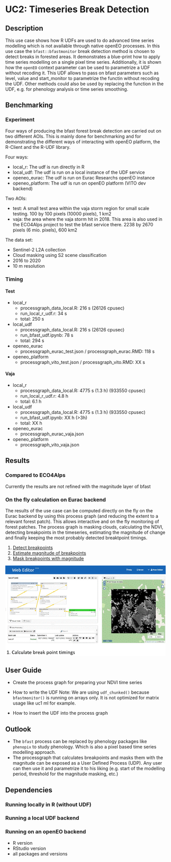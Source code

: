 # UC2: Timeseries Break Detection

## Description
This use case shows how R UDFs are used to do advanced time series modelling which is not available through native openEO processes. 
In this use case the `bfast::bfastmonitor` break detection method is chosen to detect breaks in forested areas. 
It demonstrates a blue-print how to apply time series modelling on  a single pixel time series. 
Additionally, it is shown how the `openEO` context parameter can be used to
parametrize a UDF without recoding it. This UDF allows to pass on bfast parameters
such as level, value and start_monitor to parametrize the functin without recoding the UDF.
Other methods could also be used by replacing the function in the UDF, e.g. for phenology analysis 
or time series smoothing.

## Benchmarking
### Experiment
Four ways of producing the bfast forest break detection are carried out on two different AOIs. This is mainly done for benchmarking and for demonstrating the different ways of interacting with openEO platform, the R-Client and the R-UDF library. 

Four ways:
* local_r: The udf is run directly in R
* local_udf: The udf is run on a local instance of the UDF service
* openeo_eurac: The udf is run on Eurac Researchs openEO instance
* openeo_platform: The udf is run on openEO platform (VITO dev backend) 

Two AOIs:
* test: A small test area within the vaja storm region for small scale testing. 100 by 100 pixels (10000 pixels), 1 km2
* vaja: the area where the vaja storm hit in 2018. This area is also used in the ECO4Alps project to test the bfast service there. 2238 by 2670 pixels (6 mio. pixels), 600 km2

The data set:
* Sentinel-2 L2A collection
* Cloud masking using S2 scene classification
* 2016 to 2020
* 10 m resolution

### Timing
#### Test

* local_r
  * processgraph_data_local.R: 216 s (26126 cpusec)
  * run_local_r_udf.r: 34 s
  * total: 250 s
* local_udf 
  * processgraph_data_local.R: 216 s (26126 cpusec)
  * run_bfast_udf.ipynb: 78 s
  * total: 294 s
* openeo_eurac
  * processgraph_eurac_test.json / processgraph_eurac.RMD: 118 s
* openeo_platform
  * processgraph_vito_test.json / processgraph_vito.RMD: XX s

#### Vaja

* local_r
  * processgraph_data_local.R: 4775 s (1.3 h) (933550 cpusec)
  * run_local_r_udf.r: 4.8 h
  * total: 6.1 h
* local_udf 
  * processgraph_data_local.R: 4775 s (1.3 h) (933550 cpusec)
  * run_bfast_udf.ipynb: XX h (>3h)
  * total: XX h
* openeo_eurac
  * processgraph_eurac_vaja.json 
* openeo_platform
  * processgraph_vito_vaja.json

## Results
### Compared to ECO4Alps
Currently the results are not refined with the magnitude layer of bfast


### On the fly calculation on Eurac backend
The results of the use case can be computed directly on the fly on the 
Eurac backend by using this process graph (and reducing the extent to a relevant forest patch).
This allows interactive and on the fly monitoring of forest patches. 
The process graph is masking clouds, calculating the NDVI, detecting breakpoints in the timeseries, 
estimating the magnitude of change and finally keeping the most probably detected breaktpoint timings.

1. [Detect breakpoints](https://editor.openeo.org/?server=https%3A%2F%2Fopeneo.eurac.edu&process=https://raw.githubusercontent.com/Open-EO/r4openeo-usecases/main/uc2-ts-breakdetection/openeo_eurac/processgraph_eurac_test.json)
2. [Estimate magnitude of breakpoints](https://editor.openeo.org/?server=https%3A%2F%2Fopeneo.eurac.edu&process=https://raw.githubusercontent.com/Open-EO/r4openeo-usecases/main/uc2-ts-breakdetection/openeo_eurac/magnitude_masking/processgraph_eurac_test_magnitude.json)
3. [Mask breakpoints with magnitude](https://editor.openeo.org/?server=https%3A%2F%2Fopeneo.eurac.edu&process=https://raw.githubusercontent.com/Open-EO/r4openeo-usecases/main/uc2-ts-breakdetection/openeo_eurac/magnitude_masking/processgraph_eurac_test_magnitude_mask.json)

![webviewer_eurac](./openeo_eurac/magnitude_masking/uc2_bfast.gif)

## User Guide

* Create the process graph for preparing your NDVI time series

* How to write the UDF
Note: We are using `udf_chunked()`  because `bfastmonitor()` is running on arrays only. 
It is not optimized for matrix usage like uc1 ml for example.

* How to insert the UDF into the process graph

## Outlook
* The `bfast` process can be replaced by phenology packages like `phenopix` to study phenology. Which is also a pixel based time series modelling approach.
* The processgraph that calculates breakpoints and masks them with the magnitude can be exposed as a User Defined Process (UDP). Any user can then use it and parametrize it to his liking (e.g. start of the modelling period, threshold for the magnitude masking, etc.)

## Dependencies

### Running locally in R (without UDF)

### Running a local UDF backend

### Running on an openEO backend
* R version
* RStudio version
* all packages and versions
